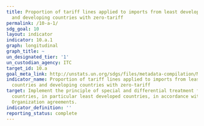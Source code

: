 ```yaml
---
title: Proportion of tariff lines applied to imports from least developed countries
  and developing countries with zero-tariff
permalink: /10-a-1/
sdg_goal: 10
layout: indicator
indicator: 10.a.1
graph: longitudinal
graph_title: ~
un_designated_tier: '1'
un_custodian_agency: ITC
target_id: 10.a
goal_meta_link: http://unstats.un.org/sdgs/files/metadata-compilation/Metadata-Goal-10.pdf
indicator_name: Proportion of tariff lines applied to imports from least developed
  countries and developing countries with zero-tariff
target: Implement the principle of special and differential treatment for developing
  countries, in particular least developed countries, in accordance with World Trade
  Organization agreements.
indicator_definition: ''
reporting_status: complete
---
```

